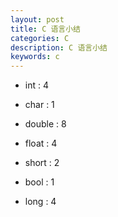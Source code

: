 ```yaml
---
layout: post
title: C 语言小结
categories: C
description: C 语言小结
keywords: c
--- 
```

 
 


 * int         :  4

 * char      :  1 

 * double  :  8

 * float      :  4

 * short     :  2

 * bool      :  1

 * long      :  4

 